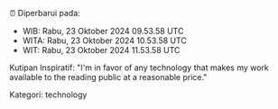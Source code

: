 ⏰ Diperbarui pada:
- WIB: Rabu, 23 Oktober 2024 09.53.58 UTC
- WITA: Rabu, 23 Oktober 2024 10.53.58 UTC
- WIT: Rabu, 23 Oktober 2024 11.53.58 UTC

Kutipan Inspiratif:
"I'm in favor of any technology that makes my work available to the reading public at a reasonable price."


Kategori: technology

